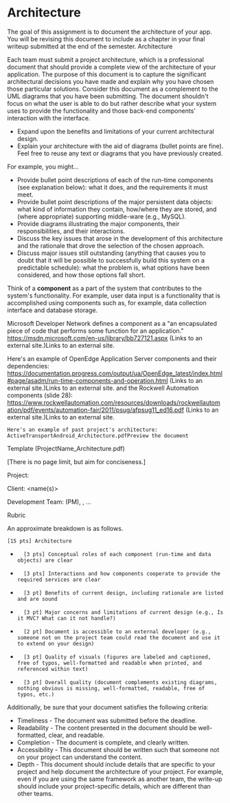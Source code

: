 # Architecture 

The goal of this assignment is to document the architecture of your app. You will be revising this document to include as a chapter in your final writeup submitted at the end of the semester.
Architecture

Each team must submit a project architecture, which is a professional document that should provide a complete view of the architecture of your application. The purpose of this document is to capture the significant architectural decisions you have made and explain why you have chosen those particular solutions. Consider this document as a complement to the UML diagrams that you have been submitting. The document shouldn't focus on what the user is able to do but rather describe what your system uses to provide the functionality and those back-end components' interaction with the interface.

*   Expand upon the benefits and limitations of your current architectural design.
*   Explain your architecture with the aid of diagrams (bullet points are fine). Feel free to reuse any text or diagrams that you have previously created.

For example, you might...

*   Provide bullet point descriptions of each of the run-time components (see explanation below): what it does, and the requirements it must meet.
*   Provide bullet point descriptions of the major persistent data objects: what kind of information they contain, how/where they are stored, and (where appropriate) supporting middle-ware (e.g., MySQL).
*   Provide diagrams illustrating the major components, their responsibilities, and their interactions.
*   Discuss the key issues that arose in the development of this architecture and the rationale that drove the selection of the chosen approach.
*    Discuss major issues still outstanding (anything that causes you to doubt that it will be possible to successfully build this system on a predictable schedule): what the problem is, what options have been considered, and how those options fall short.


Think of a **component** as a part of the system that contributes to the system's functionality. For example, user data input is a functionality that is accomplished using components such as, for example, data collection interface and database storage.

Microsoft Developer Network defines a component as a "an encapsulated piece of code that performs some function for an application."
https://msdn.microsoft.com/en-us/library/bb727121.aspx (Links to an external site.)Links to an external site.

Here's an example of OpenEdge Application Server components and their dependencies:
https://documentation.progress.com/output/ua/OpenEdge_latest/index.html#page/asadm/run-time-components-and-operation.html (Links to an external site.)Links to an external site.
and the Rockwell Automation components (slide 28):
https://www.rockwellautomation.com/resources/downloads/rockwellautomation/pdf/events/automation-fair/2011/psug/afpsug11_ed16.pdf (Links to an external site.)Links to an external site.

    
    Here's an example of past project's architecture: ActiveTransportAndroid_Architecture.pdfPreview the document
Template (ProjectName_Architecture.pdf)

[There is no page limit, but aim for conciseness.]

Project: <name of project under development>

Client: <name(s)>

Development Team: <name> (PM), <name>, …



<Description of your app architecture>
Rubric

An approximate breakdown is as follows.

    [15 pts] Architecture
*       [3 pts] Conceptual roles of each component (run-time and data objects) are clear
*       [3 pts] Interactions and how components cooperate to provide the required services are clear
*       [3 pt] Benefits of current design, including rationale are listed and are sound
*       [3 pt] Major concerns and limitations of current design (e.g., Is it MVC? What can it not handle?)
*       [2 pt] Document is accessible to an external developer (e.g., someone not on the project team could read the document and use it to extend on your design)
*       [3 pt] Quality of visuals (figures are labeled and captioned, free of typos, well-formatted and readable when printed, and referenced within text)
*       [3 pt] Overall quality (document complements existing diagrams, nothing obvious is missing, well-formatted, readable, free of typos, etc.)

Additionally, be sure that your document satisfies the following criteria:

*   Timeliness - The document was submitted before the deadline.
*   Readability - The content presented in the document should be well-formatted, clear, and readable.
*   Completion - The document is complete, and clearly written.
*   Accessibility - This document should be written such that someone not on your project can understand the content.
*   Depth - This document should include details that are specific to your project and help document the architecture of your project. For example, even if you are using the same framework as another team, the write-up should include your project-specific details, which are different than other teams.

